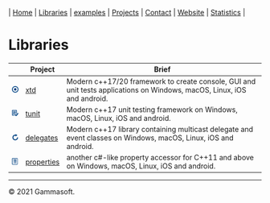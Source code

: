 | [Home](home.md) | [Libraries](libraries.md) | [examples](examples.md) | [Projects](https://sourceforge.net/u/gammasoft71) | [Contact](contact.md) | [Website](https://gammasoft71.wixsite.com/gammasoft) | [Statistics](statistics.md) |

# Libraries

|                                                                           | Project                                                 | Brief                                                                                                                  |
|---------------------------------------------------------------------------|---------------------------------------------------------|------------------------------------------------------------------------------------------------------------------------|
| [![](pictures/xtd.png)](https://github.com/gammasoft71/xtd//tree/master/README.md)               | [xtd](https://github.com/gammasoft71/xtd/tree/master/README.md)               | Modern c++17/20 framework to create console, GUI and unit tests applications on Windows, macOS, Linux, iOS and android. |
| [![](pictures/tunit.png)](https://github.com/gammasoft71/tunit/tree/master/README.md)           | [tunit](https://github.com/gammasoft71/tunit/tree/master/README.md)           | Modern c++17 unit testing framework on Windows, macOS, Linux, iOS and android.                                         |
| [![](pictures/delegates.png)](https://github.com/gammasoft71/delegates/tree/master/README.md)   | [delegates](https://github.com/gammasoft71/delegates/tree/master/README.md)   | Modern c++17 library containing multicast delegate and event classes on Windows, macOS, Linux, iOS and android.        |
| [![](pictures/properties.png)](https://github.com/gammasoft71/properties/tree/master/README.md) | [properties](https://github.com/gammasoft71/properties/tree/master/README.md) | another c#-like property accessor for C++11 and above on Windows, macOS, Linux, iOS and android.                       |

______________________________________________________________________________________________

© 2021 Gammasoft.
